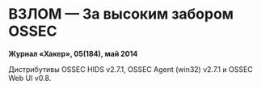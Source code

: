 # ВЗЛОМ — За высоким забором OSSEC

**Журнал «Хакер», 05(184), май 2014**

Дистрибутивы OSSEC HIDS v2.7.1, OSSEC Agent (win32) v2.7.1 и OSSEC Web UI v0.8.
